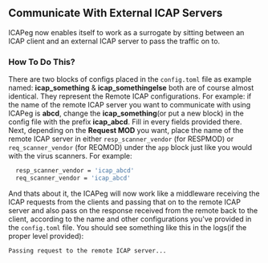 ## Communicate With External ICAP Servers

ICAPeg now enables itself to work as a surrogate by sitting between an ICAP client and an external ICAP server to pass the traffic on to.

### How To Do This?

There are two blocks of configs placed in the ``config.toml`` file as example named: **icap_something** & **icap_somethingelse** both are of course almost identical. They represent the Remote ICAP configurations. For example: if the name of the remote ICAP server you want to communicate with using ICAPeg is **abcd**, change the **icap_something**(or put a new block) in the config file with the prefix **icap_abcd**. Fill in every fields provided there.
Next, depending on the **Request MOD** you want, place the name of the remote ICAP server in either ``resp_scanner_vendor`` (for RESPMOD)
or ``req_scanner_vendor`` (for REQMOD) under the ``app`` block just like you would with the virus scanners. For example:

  ```bash
    resp_scanner_vendor = 'icap_abcd'
    req_scanner_vendor = 'icap_abcd'

  ```

And thats about it, the ICAPeg will now work like a middleware receiving the ICAP requests from the clients and passing that on to the remote ICAP server and also pass on the response received from the remote back to the client, according to the name and other configurations you've provided in the ``config.toml`` file. You should see something like this in the logs(if the proper level provided):

  ```bash
  Passing request to the remote ICAP server...

  ```
